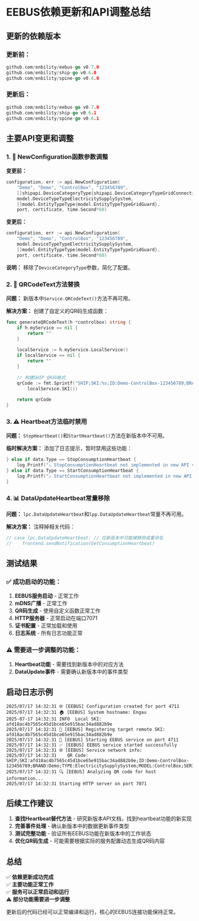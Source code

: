 # EEBUS依赖更新和API调整总结

## 更新的依赖版本

### 更新前：
```go
github.com/enbility/eebus-go v0.7.0
github.com/enbility/ship-go v0.6.0
github.com/enbility/spine-go v0.6.0
```

### 更新后：
```go
github.com/enbility/eebus-go v0.7.0
github.com/enbility/ship-go v0.6.1
github.com/enbility/spine-go v0.6.1
```

## 主要API变更和调整

### 1. 🔧 NewConfiguration函数参数调整

**变更前：**
```go
configuration, err := api.NewConfiguration(
    "Demo", "Demo", "ControlBox", "123456789",
    []shipapi.DeviceCategoryType{shipapi.DeviceCategoryTypeGridConnectionHub},
    model.DeviceTypeTypeElectricitySupplySystem,
    []model.EntityTypeType{model.EntityTypeTypeGridGuard},
    port, certificate, time.Second*60)
```

**变更后：**
```go
configuration, err := api.NewConfiguration(
    "Demo", "Demo", "ControlBox", "123456789",
    model.DeviceTypeTypeElectricitySupplySystem,
    []model.EntityTypeType{model.EntityTypeTypeGridGuard},
    port, certificate, time.Second*60)
```

**说明：** 移除了`DeviceCategoryType`参数，简化了配置。

### 2. 🔄 QRCodeText方法替换

**问题：** 新版本中`Service.QRCodeText()`方法不再可用。

**解决方案：** 创建了自定义的QR码生成函数：

```go
func generateQRCodeText(h *controlbox) string {
    if h.myService == nil {
        return ""
    }
    
    localService := h.myService.LocalService()
    if localService == nil {
        return ""
    }
    
    // 构建SHIP QR码格式
    qrCode := fmt.Sprintf("SHIP;SKI:%s;ID:Demo-ControlBox-123456789;BRAND:Demo;TYPE:ElectricitySupplySystem;MODEL:ControlBox;SERIAL:123456789;CAT:1;ENDSHIP;",
        localService.SKI())
    
    return qrCode
}
```

### 3. ⚠️ Heartbeat方法临时禁用

**问题：** `StopHeartbeat()`和`StartHeartbeat()`方法在新版本中不可用。

**临时解决方案：** 添加了日志提示，暂时禁用这些功能：

```go
} else if data.Type == StopConsumptionHeartbeat {
    log.Printf("⚠️ StopConsumptionHeartbeat not implemented in new API version")
} else if data.Type == StartConsumptionHeartbeat {
    log.Printf("⚠️ StartConsumptionHeartbeat not implemented in new API version")
}
```

### 4. 📊 DataUpdateHeartbeat常量移除

**问题：** `lpc.DataUpdateHeartbeat`和`lpp.DataUpdateHeartbeat`常量不再可用。

**解决方案：** 注释掉相关代码：

```go
// case lpc.DataUpdateHeartbeat: // 在新版本中可能被移除或重命名
//    frontend.sendNotification(GetConsumptionHeartbeat)
```

## 测试结果

### ✅ 成功启动的功能：
1. **EEBUS服务启动** - 正常工作
2. **mDNS广播** - 正常工作
3. **QR码生成** - 使用自定义函数正常工作
4. **HTTP服务器** - 正常启动在端口7071
5. **证书配置** - 正常加载和使用
6. **日志系统** - 所有日志功能正常

### ⚠️ 需要进一步调整的功能：
1. **Heartbeat功能** - 需要找到新版本中的对应方法
2. **DataUpdate事件** - 需要确认新版本中的事件类型

## 启动日志示例

```
2025/07/17 14:32:31 🌐 [EEBUS] Configuration created for port 4711
2025/07/17 14:32:31 🏠 [EEBUS] System hostname: Engau
2025-07-17 14:32:31 INFO  Local SKI: afd18ac4b7565c45d1bce65e915bac34ad882b9e
2025/07/17 14:32:31 🎯 [EEBUS] Registering target remote SKI: afd18ac4b7565c45d1bce65e915bac34ad882b9e
2025/07/17 14:32:31 🚀 [EEBUS] Starting EEBUS service on port 4711
2025/07/17 14:32:31 ✅ [EEBUS] EEBUS service started successfully
2025/07/17 14:32:31 🌐 [EEBUS] Service network info:
2025/07/17 14:32:31    QR Code: SHIP;SKI:afd18ac4b7565c45d1bce65e915bac34ad882b9e;ID:Demo-ControlBox-123456789;BRAND:Demo;TYPE:ElectricitySupplySystem;MODEL:ControlBox;SERIAL:123456789;CAT:1;ENDSHIP;
2025/07/17 14:32:31 🔍 [EEBUS] Analyzing QR code for host information...
2025/07/17 14:32:31 Starting HTTP server on port 7071
```

## 后续工作建议

1. **查找Heartbeat替代方法** - 研究新版本API文档，找到heartbeat功能的新实现
2. **完善事件处理** - 确认新版本中的数据更新事件类型
3. **测试完整功能** - 验证所有EEBUS功能在新版本中的工作状态
4. **优化QR码生成** - 可能需要根据实际的服务配置动态生成QR码内容

## 总结

✅ **依赖更新成功完成**  
✅ **主要功能正常工作**  
✅ **服务可以正常启动和运行**  
⚠️ **部分功能需要进一步调整**  

更新后的代码已经可以正常编译和运行，核心的EEBUS连接功能保持正常。
